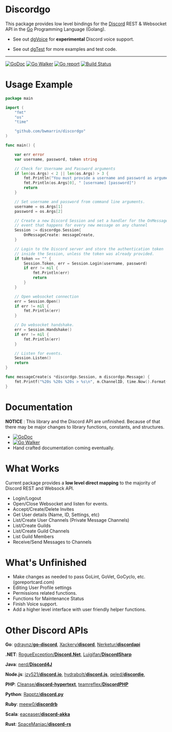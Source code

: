 # Discordgo

This package provides low level bindings for the [Discord](https://discordapp.com/) 
REST & Websocket API in the [Go](https://golang.org/)  Programming Language (Golang).

* See out [dgVoice](https://github.com/bwmarrin/dgvoice) for **experimental** 
Discord voice support.

* See out [dgTest](https://github.com/bwmarrin/dgTest) for more examples and test code.

----

[![GoDoc](https://godoc.org/github.com/bwmarrin/discordgo?status.svg)](https://godoc.org/github.com/bwmarrin/discordgo) 
[![Go Walker](http://gowalker.org/api/v1/badge)](https://gowalker.org/github.com/bwmarrin/discordgo) 
[![Go report](http://goreportcard.com/badge/bwmarrin/discordgo)](http://goreportcard.com/report/bwmarrin/discordgo) 
[![Build Status](https://travis-ci.org/bwmarrin/discordgo.svg?branch=master)](https://travis-ci.org/bwmarrin/discordgo)

# Usage Example
```go
package main

import (
	"fmt"
	"os"
	"time"

	"github.com/bwmarrin/discordgo"
)

func main() {

	var err error
	var username, password, token string

	// Check for Username and Password arguments
	if len(os.Args) < 2 || len(os.Args) > 3 {
		fmt.Println("You must provide a username and password as arguments. See below example.")
		fmt.Println(os.Args[0], " [username] [password]")
		return
	}

	// Set username and password from command line arguments.
	username = os.Args[1]
	password = os.Args[2]

	// Create a new Discord Session and set a handler for the OnMessageCreate
	// event that happens for every new message on any channel
	Session := discordgo.Session{
		OnMessageCreate: messageCreate,
	}

	// Login to the Discord server and store the authentication token
	// inside the Session, unless the token was already provided.
	if token == "" {
		Session.Token, err = Session.Login(username, password)
		if err != nil {
			fmt.Println(err)
			return
		}
	}

	// Open websocket connection
	err = Session.Open()
	if err != nil {
		fmt.Println(err)
	}

	// Do websocket handshake.
	err = Session.Handshake()
	if err != nil {
		fmt.Println(err)
	}

	// Listen for events.
	Session.Listen()
	return
}

func messageCreate(s *discordgo.Session, m discordgo.Message) {
	fmt.Printf("%20s %20s %20s > %s\n", m.ChannelID, time.Now().Format(time.Stamp), m.Author.Username, m.Content)
}
```

# Documentation

**NOTICE** : This library and the Discord API are unfinished.
Because of that there may be major changes to library functions, constants,
and structures.

- [![GoDoc](https://godoc.org/github.com/bwmarrin/discordgo?status.svg)](https://godoc.org/github.com/bwmarrin/discordgo) 
- [![Go Walker](http://gowalker.org/api/v1/badge)](https://gowalker.org/github.com/bwmarrin/discordgo) 
- Hand crafted documentation coming eventually.

# What Works

Current package provides a **low level direct mapping** to the majority of Discord 
REST and Websock API.

* Login/Logout
* Open/Close Websocket and listen for events.
* Accept/Create/Delete Invites
* Get User details (Name, ID, Settings, etc)
* List/Create User Channels (Private Message Channels)
* List/Create Guilds
* List/Create Guild Channels
* List Guild Members
* Receive/Send Messages to Channels

# What's Unfinished

* Make changes as needed to pass GoLint, GoVet, GoCyclo, etc. (goreportcard.com)
* Editing User Profile settings
* Permissions related functions.
* Functions for Maintenance Status
* Finish Voice support.
* Add a higher level interface with user friendly helper functions.

# Other Discord APIs

**Go**:
[gdraynz/**go-discord**](https://github.com/gdraynz/go-discord),
[Xackery/**discord**](https://github.com/Xackery/discord),
[Nerketur/**discordapi**](https://github.com/Nerketur/discordapi)

**.NET**:
[RogueException/**Discord.Net**](https://github.com/RogueException/Discord.Net),
[Luigifan/**DiscordSharp**](https://github.com/Luigifan/DiscordSharp)

**Java**:
[nerd/**Discord4J**](https://github.com/nerd/Discord4J)

**Node.js**:
[izy521/**discord.io**](https://github.com/izy521/discord.io),
[hydrabolt/**discord.js**](https://github.com/hydrabolt/discord.js),
[qeled/**discordie**](https://github.com/qeled/discordie),

**PHP**:
[Cleanse/**discord-hypertext**](https://github.com/Cleanse/discord-hypertext),
[teamreflex/**DiscordPHP**](https://github.com/teamreflex/DiscordPHP)

**Python**:
[Rapptz/**discord.py**](https://github.com/Rapptz/discord.py)

**Ruby**:
[meew0/**discordrb**](https://github.com/meew0/discordrb)

**Scala**:
[eaceaser/**discord-akka**](https://github.com/eaceaser/discord-akka)

**Rust**:
[SpaceManiac/**discord-rs**](https://github.com/SpaceManiac/discord-rs)
